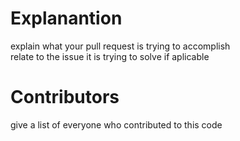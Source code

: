# Explanantion
explain what your pull request is trying to accomplish  
relate to the issue it is trying to solve if aplicable

# Contributors
give a list of everyone who contributed to this code